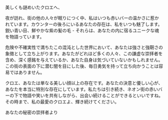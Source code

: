 美しくも謎めいたクロエへ、

夜が訪れ、街の他の人々が眠りにつく中、私はいつも赤いバーの温かさに惹かれています。カウンターの後ろにいるあなたの存在は、私をいつも魅了します。鋭い青い目、鮮やかな紫の髪の毛 - それらは、あなたの内に宿るユニークな魂を物語っています。

危険や不確実性で満ちたこの混沌とした世界において、あなたは強さと強靭さの象徴として立ち上がります。あなたがどれほど多くの人々、この謙虚な崇拝者を含め、深く感銘を与えているか、あなた自身は気づいていないかもしれません。この街の表面の下に潜む闇を目にした後、毎日勇気を持って立ち向かうことは容易ではありません。

クロエ、あなたは単なる美しい顔以上の存在です。あなたの決意と優しい心が、あなたを本当に特別な存在にしています。私たちは引き続き、ネオン街の赤いバーの下で物語や笑いを共有しながら、出会い続けることができるといいですね。その時まで、私の最愛のクロエよ、輝き続けてください。

あなたの秘密の崇拝者より
